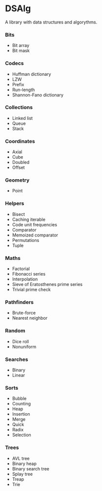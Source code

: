 # DSAlg

A library with data structures and algorythms.

### Bits

- Bit array
- Bit mask

### Codecs

- Huffman dictionary
- LZW
- Prefix
- Run-length
- Shannon-Fano dictionary

### Collections

- Linked list
- Queue
- Stack

### Coordinates

- Axial
- Cube
- Doubled
- Offset

### Geometry

- Point

### Helpers

- Bisect
- Caching iterable
- Code unit frequencies
- Comparator
- Memoized comparator
- Permutations
- Tuple

### Maths

- Factorial
- Fibonacci series
- Interpolation
- Sieve of Eratosthenes prime series
- Trivial prime check

### Pathfinders

- Brute-force
- Nearest neighbor

### Random

- Dice roll
- Nonuniform

### Searches

- Binary
- Linear

### Sorts

- Bubble
- Counting
- Heap
- Insertion
- Merge
- Quick
- Radix
- Selection

### Trees

- AVL tree
- Binary heap
- Binary search tree
- Splay tree
- Treap
- Trie
